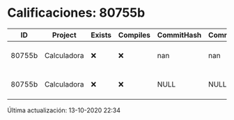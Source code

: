 # Calificaciones: 80755b
|ID|Project|Exists|Compiles|CommitHash|CommitDate|CheckDate|Comments|
|-|-|-|-|-|-|-|-|
|80755b|Calculadora|❌|❌|nan|nan|13-10-2020 09:27:45|No se encontró el archivo en PracticasComputacionI/Calculadora/Calculadora.cpp|
|80755b|Calculadora|❌|❌|NULL|NULL|13-10-2020 22:34:43|No se encontró el archivo en PracticasComputacionI/Calculadora/Calculadora.cpp|

Última actualización: 13-10-2020 22:34